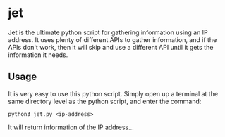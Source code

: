 # jet
Jet is the ultimate python script for gathering information using an IP address. It uses plenty of different APIs to gather information, and if the APIs don't work, then it will skip and use a different API until it gets the information it needs.
## Usage
It is very easy to use this python script. Simply open up a terminal at the same directory level as the python script, and enter the command:
```
python3 jet.py <ip-address>
```
It will return information of the IP address...

